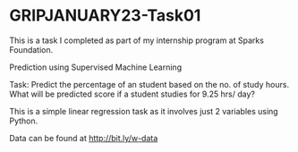 # GRIPJANUARY23-Task01
This is a task I completed as part of my internship program at Sparks Foundation.

Prediction using Supervised Machine Learning

Task: Predict the percentage of an student based on the no. of study hours. 
      What will be predicted score if a student studies for 9.25 hrs/ day?

This is a simple linear regression task as it involves just 2 variables using Python.

Data can be found at http://bit.ly/w-data
